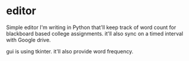 # editor

Simple  editor I'm writing in Python that'll keep track of word count for blackboard based college assignments. it'll also sync on a timed interval with Google drive.

gui is using tkinter. it'll also provide word frequency.
